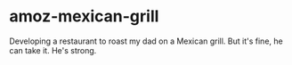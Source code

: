 # amoz-mexican-grill
Developing a restaurant to roast my dad on a Mexican grill. But it's fine, he can take it. He's strong.

